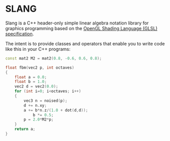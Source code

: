 # SLANG
Slang is a C++ header-only simple linear algebra notation library for graphics programming based on the [OpenGL Shading Language (GLSL) specification](https://registry.khronos.org/OpenGL/specs/gl/GLSLangSpec.4.50.pdf).

The intent is to provide classes and operators that enable you to write code like this in your C++ programs:
```C++
const mat2 M2 = mat2(0.8, -0.6, 0.6, 0.8);

float fbm(vec2 p, int octaves)
{
    float a = 0.0;
    float b = 1.0;
    vec2 d = vec2(0.0);
    for (int i=0; i<octaves; i++)
    {
        vec3 n = noised(p);
        d += n.xy;
        a += b*n.z/(1.0 + dot(d,d));
		    b *= 0.5;
        p = 2.0*M2*p;
    }
    return a;
}
```
